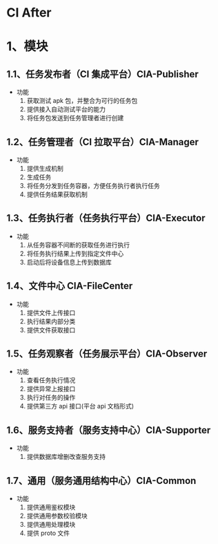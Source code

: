 # CI After

# 1、模块

## 1.1、任务发布者（CI 集成平台）CIA-Publisher

- 功能
  1. 获取测试 apk 包，并整合为可行的任务包
  2. 提供接入自动测试平台的能力
  3. 将任务包发送到任务管理者进行创建

## 1.2、任务管理者（CI 拉取平台）CIA-Manager

- 功能
  1. 提供生成机制
  2. 生成任务
  3. 将任务分发到任务容器，方便任务执行者执行任务
  4. 提供任务结果获取机制

## 1.3、任务执行者（任务执行平台）CIA-Executor

- 功能
  1. 从任务容器不间断的获取任务进行执行
  2. 将任务执行结果上传到指定文件中心
  3. 启动后将设备信息上传到数据库

## 1.4、文件中心 CIA-FileCenter

- 功能
  1. 提供文件上传接口
  2. 执行结果内部分类
  3. 提供文件获取接口

## 1.5、任务观察者（任务展示平台）CIA-Observer

- 功能
  1. 查看任务执行情况
  2. 提供异常上报接口
  3. 执行对任务的操作
  4. 提供第三方 api 接口(平台 api 文档形式)
  
## 1.6、服务支持者（服务支持中心）CIA-Supporter

- 功能
  1. 提供数据库增删改查服务支持
  
## 1.7、通用（服务通用结构中心）CIA-Common
- 功能
  1. 提供通用鉴权模块
  2. 提供通用参数校验模块
  3. 提供通用处理模块
  4. 提供 proto 文件

